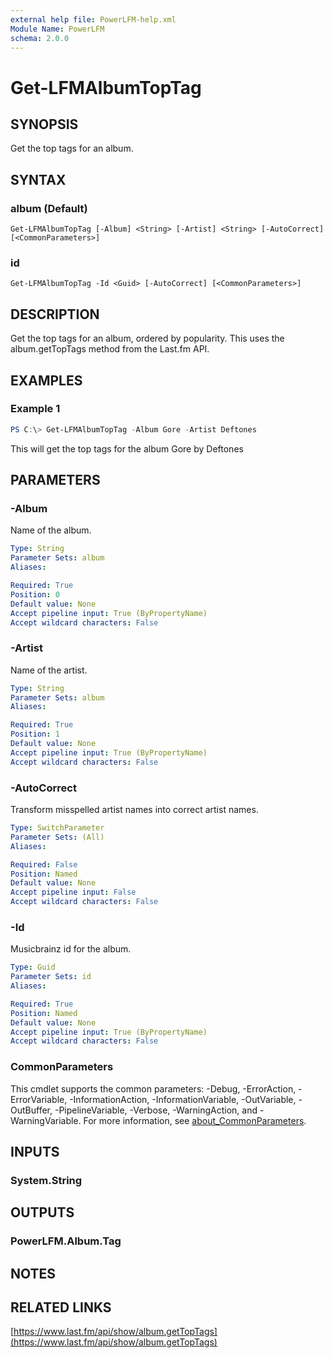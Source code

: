 ```yaml
---
external help file: PowerLFM-help.xml
Module Name: PowerLFM
schema: 2.0.0
---
```


# Get-LFMAlbumTopTag

## SYNOPSIS
Get the top tags for an album.

## SYNTAX

### album (Default)
```
Get-LFMAlbumTopTag [-Album] <String> [-Artist] <String> [-AutoCorrect] [<CommonParameters>]
```

### id
```
Get-LFMAlbumTopTag -Id <Guid> [-AutoCorrect] [<CommonParameters>]
```

## DESCRIPTION
Get the top tags for an album, ordered by popularity. This uses the album.getTopTags method from the Last.fm API.

## EXAMPLES

### Example 1
```powershell
PS C:\> Get-LFMAlbumTopTag -Album Gore -Artist Deftones
```

This will get the top tags for the album Gore by Deftones

## PARAMETERS

### -Album
Name of the album.

```yaml
Type: String
Parameter Sets: album
Aliases:

Required: True
Position: 0
Default value: None
Accept pipeline input: True (ByPropertyName)
Accept wildcard characters: False
```

### -Artist
Name of the artist.

```yaml
Type: String
Parameter Sets: album
Aliases:

Required: True
Position: 1
Default value: None
Accept pipeline input: True (ByPropertyName)
Accept wildcard characters: False
```

### -AutoCorrect
Transform misspelled artist names into correct artist names.

```yaml
Type: SwitchParameter
Parameter Sets: (All)
Aliases:

Required: False
Position: Named
Default value: None
Accept pipeline input: False
Accept wildcard characters: False
```

### -Id
Musicbrainz id for the album.

```yaml
Type: Guid
Parameter Sets: id
Aliases:

Required: True
Position: Named
Default value: None
Accept pipeline input: True (ByPropertyName)
Accept wildcard characters: False
```

### CommonParameters
This cmdlet supports the common parameters: -Debug, -ErrorAction, -ErrorVariable, -InformationAction, -InformationVariable, -OutVariable, -OutBuffer, -PipelineVariable, -Verbose, -WarningAction, and -WarningVariable. For more information, see [about_CommonParameters](http://go.microsoft.com/fwlink/?LinkID=113216).

## INPUTS

### System.String

## OUTPUTS

### PowerLFM.Album.Tag

## NOTES

## RELATED LINKS

[https://www.last.fm/api/show/album.getTopTags](https://www.last.fm/api/show/album.getTopTags)
